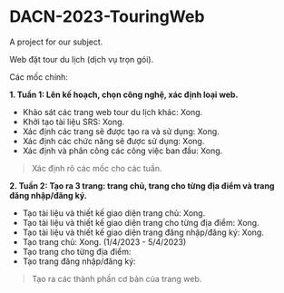 # DACN-2023-TouringWeb
A project for our subject.

Web đặt tour du lịch (dịch vụ trọn gói).


Các mốc chính:

**1. Tuần 1: Lên kế hoạch, chọn công nghệ, xác định loại web.**
 - Khảo sát các trang web tour du lịch khác: Xong.
 - Khởi tạo tài liệu SRS: Xong.
 - Xác định các trang sẽ được tạo ra và sử dụng: Xong.
 - Xác định các chức năng sẽ được sử dụng: Xong.
 - Xác định và phân công các công việc ban đầu: Xong.
 >Xác định rõ các mốc cho các tuần.
 
**2. Tuần 2: Tạo ra 3 trang: trang chủ, trang cho từng địa điểm và trang đăng nhập/đăng ký.**
 - Tạo tài liệu và thiết kế giao diện trang chủ: Xong.
 - Tạo tài liệu và thiết kế giao diện trang cho từng địa điểm: Xong.
 - Tạo tài liệu và thiết kế giao diện trang đăng nhập/đăng ký: Xong.
 - Tạo trang chủ: Xong. (1/4/2023 - 5/4/2023)
 - Tạo trang cho từng địa điểm:  
 - Tạo trang đăng nhập/đăng ký: 
 >Tạo ra các thành phần cơ bản của trang web.
 
